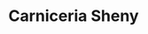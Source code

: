 ---
title: "Carniceria Sheny"
url: /zona-19-ciudad-de-guatemala/carniceria-sheny/
shop: carnicero
---